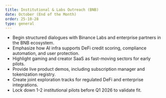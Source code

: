 ```yaml
---
title: Institutional & Labs Outreach (BNB)
date: October (End of the Month)
order: 25-10-28
type: general
---
```


- Begin structured dialogues with Binance Labs and enterprise partners in the BNB ecosystem.
- Emphasize how AI infra supports DeFi credit scoring, compliance automation, and user protection.
- Highlight gaming and creator SaaS as fast-moving sectors for early pilots.
- Provide live product demos, including subscription manager and tokenization registry.
- Create joint exploration tracks for regulated DeFi and enterprise integrations.
- Lock down 1-2 institutional pilots before Q1 2026 to validate fit.
